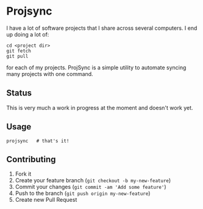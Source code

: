 # Projsync

I have a lot of software projects that I share across several computers.  I end up doing a lot of:
```
cd <project dir>
git fetch
git pull
```

for each of my projects.  ProjSync is a simple utility to automate syncing many projects with one command.


## Status

This is very much a work in progress at the moment and doesn't work yet.


## Usage

`projsync	# that's it!`


## Contributing

1. Fork it
2. Create your feature branch (`git checkout -b my-new-feature`)
3. Commit your changes (`git commit -am 'Add some feature'`)
4. Push to the branch (`git push origin my-new-feature`)
5. Create new Pull Request
